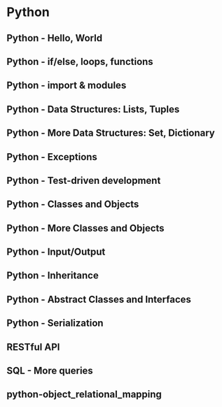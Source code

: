 # Python

## Python - Hello, World

## Python - if/else, loops, functions

## Python - import & modules

## Python - Data Structures: Lists, Tuples

## Python - More Data Structures: Set, Dictionary

## Python - Exceptions

## Python - Test-driven development

## Python - Classes and Objects

## Python - More Classes and Objects

## Python - Input/Output

## Python - Inheritance

## Python - Abstract Classes and Interfaces

## Python - Serialization

## RESTful API

## SQL - More queries

## python-object_relational_mapping
